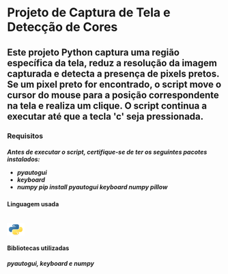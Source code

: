<h1>Projeto de Captura de Tela e Detecção de Cores</h1>

<h2>Este projeto Python captura uma região específica da tela, reduz a resolução da imagem capturada e detecta a presença de pixels pretos. Se um pixel preto for encontrado, o script move o cursor do mouse para a posição correspondente na tela e realiza um clique. O script continua a executar até que a tecla 'c' seja pressionada.</h2>

<h3>Requisitos</h3>

<h5>Antes de executar o script, certifique-se de ter os seguintes pacotes instalados:

* pyautogui
* keyboard
* numpy
pip install pyautogui keyboard numpy pillow

</h5>

<h4>Linguagem usada</h4>

<div style="display: inline_block"><br>
  <img align="center" alt="Kalebe-Python" height="30" width="40" src="https://raw.githubusercontent.com/devicons/devicon/master/icons/python/python-original.svg">
</div>

<h4>Bibliotecas utilizadas</h4>

<h5>pyautogui, keyboard e numpy</h5>
  
